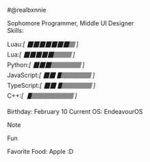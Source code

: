 #@realbxnnie

Sophomore Programmer, Middle UI Designer\
Skills:

Luau:*[ 🮋🮋🮋🮋🮋🮋🮋🮐 ]*\
Lua:*[ 🮋🮋🮋🮋🮋🮐🮐🮐 ]*\
Python:*[ 🮋🮋🮋🮐🮐🮐🮐🮐 ]*\
JavaScript:*[ 🮋🮋🮉🮐🮐🮐🮐🮐 ]*\
TypeScript:*[ 🮋🮋🮉🮐🮐🮐🮐🮐 ]*\
C++:*[ 🮉🮐🮐🮐🮐🮐🮐🮐 ]*


Birthday: February 10
Current OS: EndeavourOS

> [!NOTE]
> Fun
> 
> Favorite Food: Apple :D
